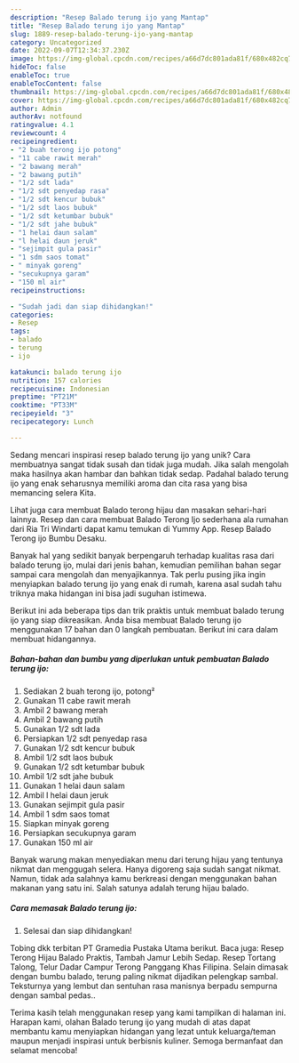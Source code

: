 ```yaml
---
description: "Resep Balado terung ijo yang Mantap"
title: "Resep Balado terung ijo yang Mantap"
slug: 1889-resep-balado-terung-ijo-yang-mantap
category: Uncategorized
date: 2022-09-07T12:34:37.230Z
image: https://img-global.cpcdn.com/recipes/a66d7dc801ada81f/680x482cq70/balado-terung-ijo-foto-resep-utama.jpg
hideToc: false
enableToc: true
enableTocContent: false
thumbnail: https://img-global.cpcdn.com/recipes/a66d7dc801ada81f/680x482cq70/balado-terung-ijo-foto-resep-utama.jpg
cover: https://img-global.cpcdn.com/recipes/a66d7dc801ada81f/680x482cq70/balado-terung-ijo-foto-resep-utama.jpg
author: Admin
authorAv: notfound
ratingvalue: 4.1
reviewcount: 4
recipeingredient:
- "2 buah terong ijo potong"
- "11 cabe rawit merah"
- "2 bawang merah"
- "2 bawang putih"
- "1/2 sdt lada"
- "1/2 sdt penyedap rasa"
- "1/2 sdt kencur bubuk"
- "1/2 sdt laos bubuk"
- "1/2 sdt ketumbar bubuk"
- "1/2 sdt jahe bubuk"
- "1 helai daun salam"
- "l helai daun jeruk"
- "sejimpit gula pasir"
- "1 sdm saos tomat"
- " minyak goreng"
- "secukupnya garam"
- "150 ml air"
recipeinstructions:

- "Sudah jadi dan siap dihidangkan!"
categories:
- Resep
tags:
- balado
- terung
- ijo

katakunci: balado terung ijo 
nutrition: 157 calories
recipecuisine: Indonesian
preptime: "PT21M"
cooktime: "PT33M"
recipeyield: "3"
recipecategory: Lunch

---
```





Sedang mencari inspirasi resep balado terung ijo yang unik? Cara membuatnya sangat tidak susah dan tidak juga mudah. Jika salah mengolah maka hasilnya akan hambar dan bahkan tidak sedap. Padahal balado terung ijo yang enak seharusnya memiliki aroma dan cita rasa yang bisa memancing selera Kita.





Lihat juga cara membuat Balado terong hijau dan masakan sehari-hari lainnya. Resep dan cara membuat Balado Terong Ijo sederhana ala rumahan dari Ria Tri Windarti dapat kamu temukan di Yummy App. Resep Balado Terong ijo Bumbu Desaku.

Banyak hal yang sedikit banyak berpengaruh terhadap kualitas rasa dari balado terung ijo, mulai dari jenis bahan, kemudian pemilihan bahan segar sampai cara mengolah dan menyajikannya. Tak perlu pusing jika ingin menyiapkan balado terung ijo yang enak di rumah, karena asal sudah tahu triknya maka hidangan ini bisa jadi suguhan istimewa.






Berikut ini ada beberapa tips dan trik praktis untuk membuat balado terung ijo yang siap dikreasikan. Anda bisa membuat Balado terung ijo menggunakan 17 bahan dan 0 langkah pembuatan. Berikut ini cara dalam membuat hidangannya.

<!--inarticleads1-->

##### Bahan-bahan dan bumbu yang diperlukan untuk pembuatan Balado terung ijo:

1. Sediakan 2 buah terong ijo, potong²
1. Gunakan 11 cabe rawit merah
1. Ambil 2 bawang merah
1. Ambil 2 bawang putih
1. Gunakan 1/2 sdt lada
1. Persiapkan 1/2 sdt penyedap rasa
1. Gunakan 1/2 sdt kencur bubuk
1. Ambil 1/2 sdt laos bubuk
1. Gunakan 1/2 sdt ketumbar bubuk
1. Ambil 1/2 sdt jahe bubuk
1. Gunakan 1 helai daun salam
1. Ambil l helai daun jeruk
1. Gunakan sejimpit gula pasir
1. Ambil 1 sdm saos tomat
1. Siapkan  minyak goreng
1. Persiapkan secukupnya garam
1. Gunakan 150 ml air


Banyak warung makan menyediakan menu dari terung hijau yang tentunya nikmat dan menggugah selera. Hanya digoreng saja sudah sangat nikmat. Namun, tidak ada salahnya kamu berkreasi dengan menggunakan bahan makanan yang satu ini. Salah satunya adalah terung hijau balado. 

<!--inarticleads2-->

##### Cara memasak Balado terung ijo:


1. Selesai dan siap dihidangkan!

Tobing dkk terbitan PT Gramedia Pustaka Utama berikut. Baca juga: Resep Terong Hijau Balado Praktis, Tambah Jamur Lebih Sedap. Resep Tortang Talong, Telur Dadar Campur Terong Panggang Khas Filipina. Selain dimasak dengan bumbu balado, terung paling nikmat dijadikan pelengkap sambal. Teksturnya yang lembut dan sentuhan rasa manisnya berpadu sempurna dengan sambal pedas.. 

Terima kasih telah menggunakan resep yang kami tampilkan di halaman ini. Harapan kami, olahan Balado terung ijo yang mudah di atas dapat membantu kamu menyiapkan hidangan yang lezat untuk keluarga/teman maupun menjadi inspirasi untuk berbisnis kuliner. Semoga bermanfaat dan selamat mencoba!
